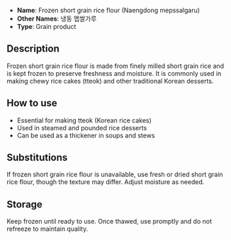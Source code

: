 - **Name**: Frozen short grain rice flour (Naengdong mepssalgaru)
- **Other Names**: 냉동 멥쌀가루
- **Type**: Grain product

## Description

Frozen short grain rice flour is made from finely milled short grain rice and is kept frozen to preserve freshness and moisture. It is commonly used in making chewy rice cakes (tteok) and other traditional Korean desserts.

## How to use

- Essential for making tteok (Korean rice cakes)
- Used in steamed and pounded rice desserts
- Can be used as a thickener in soups and stews

## Substitutions

If frozen short grain rice flour is unavailable, use fresh or dried short grain rice flour, though the texture may differ. Adjust moisture as needed.

## Storage

Keep frozen until ready to use. Once thawed, use promptly and do not refreeze to maintain quality. 